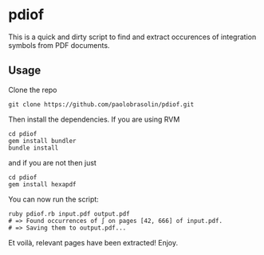 # pdiof

This is a quick and dirty script to find and extract occurences of integration symbols from PDF documents.

## Usage

Clone the repo

```
git clone https://github.com/paolobrasolin/pdiof.git
```

Then install the dependencies. If you are using RVM

```
cd pdiof
gem install bundler
bundle install
```

and if you are not then just

```
cd pdiof
gem install hexapdf
```

You can now run the script:

```
ruby pdiof.rb input.pdf output.pdf
# => Found occurrences of ∫ on pages [42, 666] of input.pdf.
# => Saving them to output.pdf...
```

Et voilà, relevant pages have been extracted! Enjoy.

